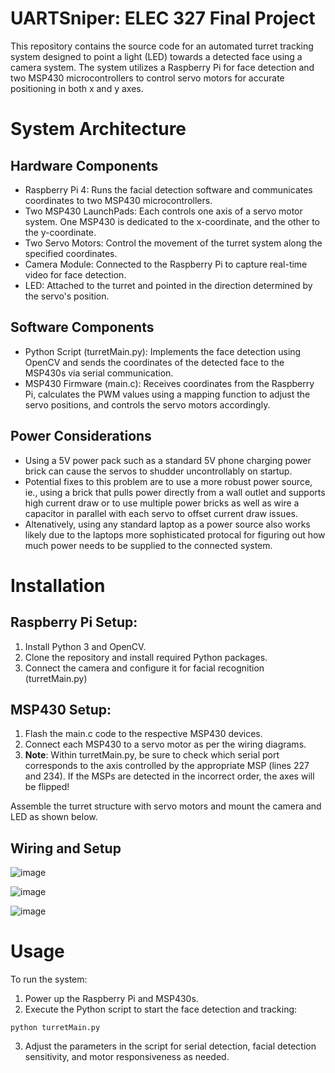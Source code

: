 # UARTSniper: ELEC 327 Final Project

This repository contains the source code for an automated turret tracking system designed to point a light (LED) towards a detected face using a camera system. The system utilizes a Raspberry Pi for face detection and two MSP430 microcontrollers to control servo motors for accurate positioning in both x and y axes.

# System Architecture

## Hardware Components
- Raspberry Pi 4: Runs the facial detection software and communicates coordinates to two MSP430 microcontrollers.
- Two MSP430 LaunchPads: Each controls one axis of a servo motor system. One MSP430 is dedicated to the x-coordinate, and the other to the y-coordinate.
- Two Servo Motors: Control the movement of the turret system along the specified coordinates.
- Camera Module: Connected to the Raspberry Pi to capture real-time video for face detection.
- LED: Attached to the turret and pointed in the direction determined by the servo's position.

## Software Components
- Python Script (turretMain.py): Implements the face detection using OpenCV and sends the coordinates of the detected face to the MSP430s via serial communication.
- MSP430 Firmware (main.c): Receives coordinates from the Raspberry Pi, calculates the PWM values using a mapping function to adjust the servo positions, and controls the servo motors accordingly.
  
## Power Considerations
- Using a 5V power pack such as a standard 5V phone charging power brick can cause the servos to shudder uncontrollably on startup.
- Potential fixes to this problem are to use a more robust power source, ie., using a brick that pulls power directly from a wall outlet and supports high current draw or to use multiple power bricks as well as wire a capacitor in parallel with each servo to offset current draw issues.
- Altenatively, using any standard laptop as a power source also works likely due to the laptops more sophisticated protocal for figuring out how much power needs to be supplied to the connected system.

# Installation

## Raspberry Pi Setup:
1. Install Python 3 and OpenCV.
2. Clone the repository and install required Python packages.
3. Connect the camera and configure it for facial recognition (turretMain.py)

## MSP430 Setup:
1. Flash the main.c code to the respective MSP430 devices.
2. Connect each MSP430 to a servo motor as per the wiring diagrams.
3. **Note**: Within turretMain.py, be sure to check which serial port corresponds to the axis controlled by the appropriate MSP (lines 227 and 234). If the MSPs are detected in the incorrect order, the axes will be flipped!

Assemble the turret structure with servo motors and mount the camera and LED as shown below.

## Wiring and Setup

![image](https://github.com/at0827/UARTSniper/assets/122329593/51df1624-223e-47a1-a2f4-b00ad12d834c)

![image](https://github.com/at0827/UARTSniper/assets/122329593/3234647d-0298-4f93-a52a-7f039606451f)

![image](https://github.com/at0827/UARTSniper/assets/31556111/e1f7bf1e-00a4-4349-ae52-352497148f03)

# Usage

To run the system:

1. Power up the Raspberry Pi and MSP430s.
2. Execute the Python script to start the face detection and tracking:

```
python turretMain.py
```

3. Adjust the parameters in the script for serial detection, facial detection sensitivity, and motor responsiveness as needed.
